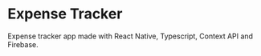 # Expense Tracker

Expense tracker app made with React Native, Typescript, Context API and Firebase.
